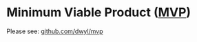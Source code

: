 # Minimum Viable Product ([MVP](http://theleanstartup.com/principles))

Please see:
[github.com/dwyl/mvp](https://github.com/dwyl/mvp/)